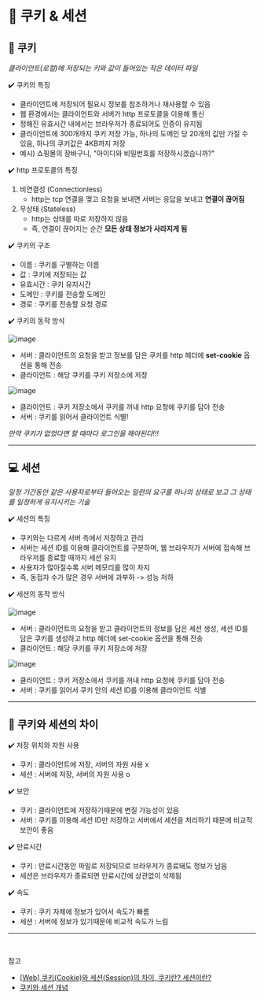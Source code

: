 # :pushpin: 쿠키 & 세션


## :cookie: 쿠키

_클라이언트(로컬)에 저장되는 키와 값이 들어있는 작은 데이터 파일_

:heavy_check_mark:  쿠키의 특징

- 클라이언트에 저장되어 필요시 정보를 참조하거나 재사용할 수 있음
- 웹 환경에서는 클라이언트와 서버가 http 프로토콜을 이용해 통신
- 정해진 유효시간 내에서는 브라우저가 종료되어도 인증이 유지됨
- 클라이언트에 300개까지 쿠키 저장 가능, 하나의 도메인 당 20개의 값만 가질 수 있음, 하나의 쿠키값은 4KB까지 저장
- 예시) 쇼핑몰의 장바구니, "아이디와 비밀번호를 저장하시겠습니까?"

:heavy_check_mark: http 프로토콜의 특징
1. 비연결성 (Connectionless)
     - http는 tcp 연결을 맺고 요청을 보내면 서버는 응답을 보내고 **연결이 끊어짐**
2. 무상태 (Stateless)
     - http는 상태를 따로 저장하지 않음
     - 즉, 연결이 끊어지는 순간 **모든 상태 정보가 사라지게 됨**

:heavy_check_mark: 쿠키의 구조

- 이름 : 쿠키를 구별하는 이름
- 값 : 쿠키에 저장되는 값
- 유효시간 : 쿠키 유지시간
- 도메인 : 쿠키를 전송할 도메인
- 경로 : 쿠키를 전송할 요청 경로

:heavy_check_mark: 쿠키의 동작 방식

![image](https://user-images.githubusercontent.com/69101568/232634145-966876f8-7a8b-48be-a822-5d1e99acbcfe.png)

- 서버 : 클라이언트의 요청을 받고 정보를 담은 쿠키를 http 헤더에 **set-cookie** 옵션을 통해 전송
- 클라이언트 : 해당 쿠키를 쿠키 저장소에 저장


![image](https://user-images.githubusercontent.com/69101568/232634208-3c9f54c6-5fa2-4cfd-8040-eb2f1ed54500.png)

- 클라이언트 : 쿠키 저장소에서 쿠키를 꺼내 http 요청에 쿠키를 담아 전송
- 서버 : 쿠키를 읽어서 클라이언트 식별!

_만약 쿠키가 없었다면 할 때마다 로그인을 해야된다!!!_

---

## :computer: 세션

_일정 기간동안 같은 사용자로부터 들어오는 일련의 요구를 하나의 상태로 보고 그 상태를 일정하게 유지시키는 기술_

:heavy_check_mark:  세션의 특징
- 쿠키와는 다르게 서버 측에서 저장하고 관리
- 서버는 세션 ID를 이용해 클라이언트를 구분하며, 웹 브라우저가 서버에 접속해 브라우저를 종료할 때까지 세션 유지
- 사용자가 많아질수록 서버 메모리를 많이 차지
- 즉, 동접자 수가 많은 경우 서버에 과부하 -> 성능 저하


:heavy_check_mark: 세션의 동작 방식

![image](https://user-images.githubusercontent.com/69101568/232634718-9d83905f-5d72-4d04-aa4a-0c17d66dfc32.png)

- 서버 : 클라이언트의 요청을 받고 클라이언트의 정보를 담은 세션 생성, 세션 ID를 담은 쿠키를 생성하고 http 헤더에 set-cookie 옵션을 통해 전송
- 클라이언트 : 해당 쿠키를 쿠키 저장소에 저장


![image](https://user-images.githubusercontent.com/69101568/232634767-9c290866-dbaa-4268-846c-ce1c3cbdd4b2.png)

- 클라이언트 : 쿠키 저장소에서 쿠키를 꺼내 http 요청에 쿠키를 담아 전송
- 서버 : 쿠키를 읽어서 쿠키 안의 세션 ID를 이용해 클라이언트 식별

---

## :key: 쿠키와 세션의 차이

:heavy_check_mark:  저장 위치와 자원 사용
- 쿠키 : 클라이언트에 저장, 서버의 자원 사용 x
- 세션 : 서버에 저장, 서버의 자원 사용 o

:heavy_check_mark:  보안
- 쿠키 : 클라이언트에 저장하기때문에 변질 가능성이 있음
- 서버 : 쿠키를 이용해 세션 ID만 저장하고 서버에서 세션을 처리하기 때문에 비교적 보안이 좋음

:heavy_check_mark: 만료시간
- 쿠키 : 만료시간동안 파일로 저장되므로 브라우저가 종료돼도 정보가 남음
- 세션은 브라우저가 종료되면 만료시간에 상관없이 삭제됨

:heavy_check_mark: 속도
- 쿠키 : 쿠키 자체에 정보가 있어서 속도가 빠름
- 세션 : 서버에 정보가 있기때문에 비교적 속도가 느림

---

<br>

참고

- [[Web] 쿠키(Cookie)와 세션(Session)의 차이, 쿠키란? 세션이란?](https://code-lab1.tistory.com/298#recentEntries)
- [쿠키와 세션 개념](https://interconnection.tistory.com/74)